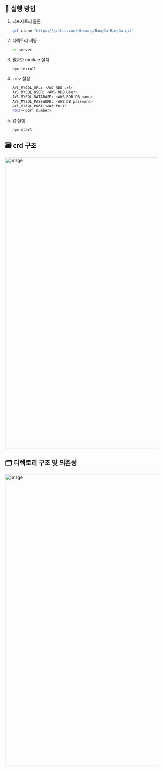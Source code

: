 ## 🏃 실행 방법

1. 레포지토리 클론

   ```bash
   git clone "https://github.com/ULemong/BangGa-BangGa.git"
   ```

2. 디렉토리 이동

   ```bash
   cd server
   ```

3. 필요한 module 설치

   ```bash
   npm install
   ```

4. `.env` 설정

   ```bash
   AWS_MYSQL_URL: <AWS RDB url>
   AWS_MYSQL_USER: <AWS RDB User>
   AWS_MYSQL_DATABASE: <AWS RDB DB_name>
   AWS_MYSQL_PASSWORD: <AWS DB password>
   AWS_MYSQL_PORT:<AWS Port>
   PORT=<port number> 
   ```

5. 앱 실행
   ```
   npm start
   ```

## 🗃 erd 구조
<img width="960" alt="image" src="https://user-images.githubusercontent.com/89888075/210206564-ea36859e-f129-460c-9b6b-72fe0d0e99ed.png">

## 🗂 디렉토리 구조 및 의존성
<img width="960" alt="image" src="https://user-images.githubusercontent.com/89888075/210204519-72ee3e3b-5d46-40a3-aae6-8e5d5c0e4a23.png">